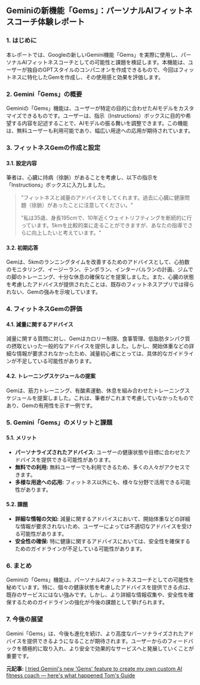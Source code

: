 ## Geminiの新機能「Gems」：パーソナルAIフィットネスコーチ体験レポート

### 1. はじめに

本レポートでは、Googleの新しいGemini機能「Gems」を実際に使用し、パーソナルAIフィットネスコーチとしての可能性と課題を検証します。本機能は、ユーザーが独自のGPTスタイルのコンパニオンを作成できるもので、今回はフィットネスに特化したGemを作成し、その使用感と効果を評価します。

### 2. Gemini「Gems」の概要

Geminiの「Gems」機能は、ユーザーが特定の目的に合わせたAIモデルをカスタマイズできるものです。ユーザーは、指示（Instructions）ボックスに目的や希望する内容を記述することで、AIモデルの振る舞いを調整できます。この機能は、無料ユーザーも利用可能であり、幅広い用途への応用が期待されています。

### 3. フィットネスGemの作成と設定

#### 3.1. 設定内容

筆者は、心臓に持病（徐脈）があることを考慮し、以下の指示を「Instructions」ボックスに入力しました。

> "フィットネスと減量のアドバイスをしてくれます。過去に心臓に健康問題（徐脈）があったことに注意してください。"
>
> "私は35歳、身長195cmで、10年近くウェイトリフティングを断続的に行っています。5kmを比較的楽に走ることができますが、あなたの指導でさらに向上したいと考えています。"

#### 3.2. 初期応答

Gemは、5kmのランニングタイムを改善するためのアドバイスとして、心拍数のモニタリング、イージーラン、テンポラン、インターバルランの計画、ジムでの脚のトレーニング、十分な休息の確保などを提案しました。また、心臓の状態を考慮したアドバイスが提供されたことは、既存のフィットネスアプリでは得られない、Gemの強みを示唆しています。

### 4. フィットネスGemの評価

#### 4.1. 減量に関するアドバイス

減量に関する質問に対し、Gemはカロリー制限、食事管理、低脂肪タンパク質の摂取といった一般的なアドバイスを提供しました。しかし、開始体重などの詳細な情報が要求されなかったため、減量初心者にとっては、具体的なガイドラインが不足している可能性があります。

#### 4.2. トレーニングスケジュールの提案

Gemは、筋力トレーニング、有酸素運動、休息を組み合わせたトレーニングスケジュールを提案しました。これは、筆者がこれまで考慮していなかったものであり、Gemの有用性を示す一例です。

### 5. Gemini「Gems」のメリットと課題

#### 5.1. メリット

* **パーソナライズされたアドバイス:** ユーザーの健康状態や目標に合わせたアドバイスを提供できる可能性があります。
* **無料での利用:** 無料ユーザーでも利用できるため、多くの人々がアクセスできます。
* **多様な用途への応用:** フィットネス以外にも、様々な分野で活用できる可能性があります。

#### 5.2. 課題

* **詳細な情報の欠如:** 減量に関するアドバイスにおいて、開始体重などの詳細な情報が要求されないため、ユーザーによっては不適切なアドバイスを受ける可能性があります。
* **安全性の確保:** 特に健康に関するアドバイスにおいては、安全性を確保するためのガイドラインが不足している可能性があります。

### 6. まとめ

Geminiの「Gems」機能は、パーソナルAIフィットネスコーチとしての可能性を秘めています。特に、個々の健康状態を考慮したアドバイスを提供できる点は、既存のサービスにはない強みです。しかし、より詳細な情報収集や、安全性を確保するためのガイドラインの強化が今後の課題として挙げられます。

### 7. 今後の展望

Gemini「Gems」は、今後も進化を続け、より高度なパーソナライズされたアドバイスを提供できるようになることが期待されます。ユーザーからのフィードバックを積極的に取り入れ、より安全で効果的なサービスへと発展していくことが重要です。


**元記事:** [I tried Gemini's new 'Gems' feature to create my own custom AI fitness coach — here's what happened Tom's Guide](https://www.tomsguide.com/ai/i-tried-geminis-new-gems-feature-to-create-my-own-custom-ai-fitness-coach-heres-what-happened)